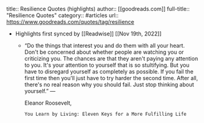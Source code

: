 title:: Resilience Quotes (highlights)
author:: [[goodreads.com]]
full-title:: "Resilience Quotes"
category:: #articles
url:: https://www.goodreads.com/quotes/tag/resilience

- Highlights first synced by [[Readwise]] [[Nov 19th, 2022]]
	- “Do the things that interest you and do them with all your heart. Don't be concerned about whether people are watching you or criticizing you. The chances are that they aren't paying any attention to you. It's your attention to yourself that is so stultifying. But you have to disregard yourself as completely as possible. If you fail the first time then you'll just have to try harder the second time. After all, there's no real reason why you should fail. Just stop thinking about yourself.”
	    ―
	  
	    Eleanor Roosevelt,
	  
	    
	      You Learn by Living: Eleven Keys for a More Fulfilling Life